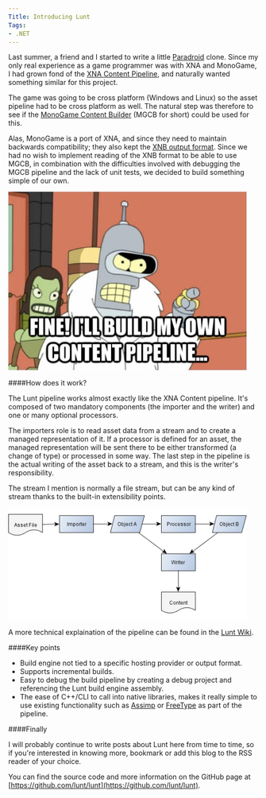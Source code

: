 ```yaml
---
Title: Introducing Lunt
Tags:
- .NET
---
```


Last summer, a friend and I started to write a little [Paradroid](http://en.wikipedia.org/wiki/Paradroid) clone. Since my only real experience as a game programmer was with XNA and MonoGame, I had grown fond of the [XNA Content Pipeline](http://msdn.microsoft.com/en-us/library/ff827626.aspx), and naturally wanted something similar for this project.

The game was going to be cross platform (Windows and Linux) so the asset pipeline had to be cross platform as well. The natural step was therefore to see if the [MonoGame Content Builder](https://github.com/mono/MonoGame/wiki/MonoGame-Content-Processing) (MGCB for short) could be used for this. 

<!--excerpt-->

Alas, MonoGame is a port of XNA, and since they need to maintain backwards compatibility; they also kept the [XNB output format](http://blogs.msdn.com/b/shawnhar/archive/2011/07/07/xnb-file-format-documentation.aspx). Since we had no wish to implement reading of the XNB format to be able to use MGCB, in combination with the difficulties involved with debugging the MGCB pipeline and the lack of unit tests, we decided to build something simple of our own.

![Bender](/images/bender.png)

####How does it work?

The Lunt pipeline works almost exactly like the XNA Content pipeline. It's composed of two mandatory components (the importer and the writer) and one or many optional processors. 

The importers role is to read asset data from a stream and to create a managed representation of it. If a processor is defined for an asset, the managed representation will be sent there to be either transformed (a change of type) or processed in some way. The last step in the pipeline is the actual writing of the asset back to a stream, and this is the writer's responsibility.

The stream I mention is normally a file stream, but can be any kind of stream thanks to the built-in extensibility points.

![Pipeline](/images/pipeline.png)

A more technical explaination of the pipeline can be found in the [Lunt Wiki](https://github.com/lunt/lunt/wiki/Getting-started).

####Key points

* Build engine not tied to a specific hosting provider or output format.
* Supports incremental builds.
* Easy to debug the build pipeline by creating a debug project and referencing the Lunt build engine assembly.
* The ease of C++/CLI to call into native libraries, makes it really simple to use existing functionality such as [Assimp](http://assimp.sourceforge.net/) or [FreeType](http://www.freetype.org/) as part of the pipeline.

####Finally

I will probably continue to write posts about Lunt here from time to time, so if you're interested in knowing more, bookmark or add this blog to the RSS reader of your choice.

You can find the source code and more information on the GitHub page at [https://github.com/lunt/lunt](https://github.com/lunt/lunt).